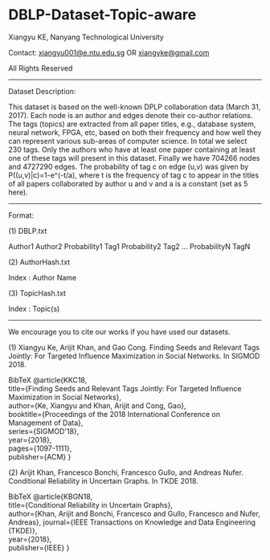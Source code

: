 # DBLP-Dataset-Topic-aware

Xiangyu KE, Nanyang Technological University

Contact: xiangyu001@e.ntu.edu.sg OR xiangyke@gmail.com

All Rights Reserved

----------------------------------------------------------------------------------------------------------------------------------------

Dataset Description:

This dataset is based on the well-known DPLP collaboration data (March 31, 2017). Each node is an author and edges denote their co-author relations. The tags (topics) are extracted from all paper titles, e.g., database system, neural network, FPGA, etc, based on both their frequency and how well they can represent various sub-areas of computer science. In total we select 230 tags. Only the authors who have at least one paper containing at least one of these tags will present in this dataset. Finally we have 704266 nodes and 4727290 edges. The probability of tag c on edge (u,v) was given by P((u,v)|c)=1-e^(-t/a), where t is the frequency of tag c to appear in the titles of all papers collaborated by author u and v and a is a constant (set as 5 here).

----------------------------------------------------------------------------------------------------------------------------------------

Format:

(1) DBLP.txt

Author1 Author2 Probability1 Tag1 Probability2 Tag2 ... ProbabilityN TagN

(2) AuthorHash.txt

Index : Author Name

(3) TopicHash.txt

Index : Topic(s)

----------------------------------------------------------------------------------------------------------------------------------------

We encourage you to cite our works if you have used our datasets.

(1) Xiangyu Ke, Arijit Khan, and Gao Cong. Finding Seeds and Relevant Tags Jointly: For Targeted Influence Maximization in Social Networks. In SIGMOD 2018.

BibTeX
@article{KKC18,   
  title={Finding Seeds and Relevant Tags Jointly: For Targeted Influence Maximization in Social Networks},   
  author={Ke, Xiangyu and Khan, Arijit and Cong, Gao},  
  booktitle={Proceedings of the 2018 International Conference on Management of Data},  
  series={SIGMOD'18},  
  year={2018},   
  pages={1097-1111},  
  publisher={ACM}
}


(2) Arijit Khan, Francesco Bonchi, Francesco Gullo, and Andreas Nufer. Conditional Reliability in Uncertain Graphs. In TKDE 2018.

BibTeX
@article{KBGN18,   
  title={Conditional Reliability in Uncertain Graphs},   
  author={Khan, Arijit and Bonchi, Francesco and Gullo, Francesco and Nufer, Andreas},
  journal={IEEE Transactions on Knowledge and Data Engineering (TKDE)},  
  year={2018},   
  publisher={IEEE}
}
